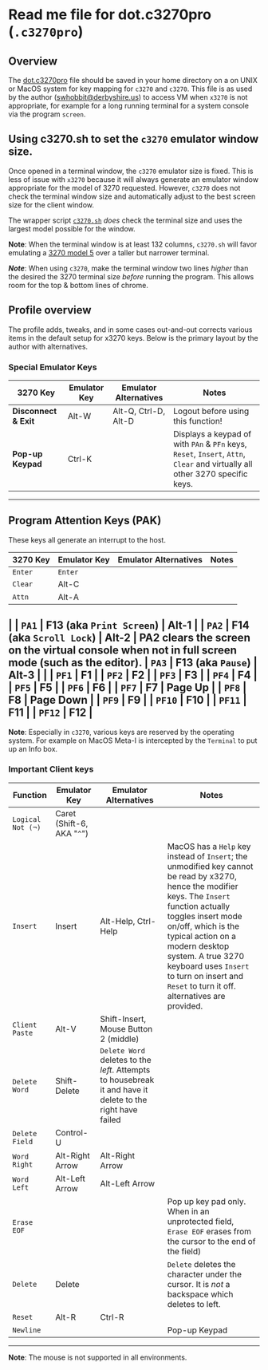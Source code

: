 # Read me file for dot.c3270pro (`.c3270pro`)

## Overview

The [dot.c3270pro](dot.c3270pro) file should be saved in your home directory on a on UNIX or MacOS system for key mapping for `c3270` and `c3270`. This file is as used by the author (swhobbit@derbyshire.us) to access VM when `x3270` is not appropriate, for example for a long running terminal for a system console via the program `screen`.

## Using c3270.sh to set the `c3270` emulator window size.

Once opened in a terminal window, the `c3270` emulator size is fixed. This is less of issue with `x3270` because it will always generate an emulator window appropriate for the model of 3270 requested.  However, `c3270` does not check the terminal window size and automatically adjust to the best screen size for the client window.

The wrapper script [`c3270.sh`](c3270.sh) *does* check the terminal size and uses the largest model possible for the window.

**Note**: When the terminal window is at least 132 columns, `c3270.sh` will favor emulating a [3270 model 5](Readme#Terminal-Sizes) over a taller but narrower terminal.

***Note***: When using `c3270`, make the terminal window two lines _higher_ than the desired the 3270 terminal size _before_ running the program. This allows room for the top & bottom lines of chrome.


## Profile overview

The profile adds, tweaks, and in some cases out-and-out corrects various items in the default setup for x3270 keys.  Below is the primary layout by the author with alternatives.

### Special Emulator Keys
| 3270 Key	| Emulator Key	| Emulator Alternatives	| Notes	|
| ---------	| ------------	| ---------------------	| -----	|
| **Disconnect & Exit**	| Alt-W	| Alt-Q, Ctrl-D, Alt-D	| Logout before using this function!
| **Pop-up Keypad** | Ctrl-K || Displays a keypad of with `PAn` & `PFn` keys, `Reset`, `Insert`, `Attn`, `Clear` and virtually all other 3270 specific keys.
----

## Program Attention Keys (PAK)

These keys all generate an interrupt to the host.

| 3270 Key	| Emulator Key	| Emulator Alternatives	| Notes	|
| -----------	| ------------	| ---------------------	| -----	|
| `Enter`	| `Enter`	|
| `Clear`	| Alt-C	|
| `Attn`	| Alt-A	|
|
| `PA1`	| F13 (aka `Print Screen`)	| Alt-1	|
| `PA2`	| F14 (aka `Scroll Lock`)	| Alt-2	| PA2 clears the screen on the virtual console when not in full screen mode (such as the editor).
| `PA3`	| F13 (aka `Pause`)	| Alt-3	|
|
| `PF1`	| F1	|
| `PF2`	| F2	|
| `PF3`	| F3	|
| `PF4`	| F4	|
| `PF5`	| F5	|
| `PF6`	| F6	|
| `PF7`	| F7	| Page Up	|
| `PF8`	| F8	| Page Down	|
| `PF9`	| F9	|
| `PF10`	| F10	|
| `PF11`	| F11	|
| `PF12`	| F12	|
---

**Note**: Especially in `c3270`, various keys are reserved by the operating system.  For example on MacOS Meta-I is intercepted by the `Terminal` to put up an Info box.

### Important Client keys

| Function	| Emulator Key	| Emulator Alternatives	| Notes	|
| -----------	| ------------	| ---------------------	| -----	|
| `Logical Not (¬)`	| Caret (Shift-6, AKA "`^`")	|
| `Insert`	| Insert	| Alt-Help, Ctrl-Help	| MacOS has a `Help` key instead of `Insert`; the unmodified key cannot be read by x3270, hence the modifier keys. The `Insert` function actually toggles insert mode on/off, which is the typical action on a modern desktop system. A true 3270 keyboard uses `Insert` to turn on insert and `Reset` to turn it off. alternatives are provided.	|
| `Client Paste`| Alt-V	| Shift-Insert, Mouse Button 2 (middle)	|
| `Delete Word`	| Shift-Delete	| `Delete Word` deletes to the *left*.  Attempts to housebreak it and have it delete to the right have failed	|
| `Delete Field`	| Control-U	|
| `Word Right`	| Alt-Right Arrow	| Alt-Right Arrow	|
| `Word Left`	| Alt-Left Arrow	| Alt-Left Arrow	|
| `Erase EOF`	|	|	| Pop up key pad only. When in an unprotected field, `Erase EOF` erases from the cursor to the end of the field)	|
| `Delete`	| Delete	|	| `Delete` deletes the character under the cursor.  It is *not* a backspace which deletes to left.|
| `Reset`	| Alt-R	| Ctrl-R	|
| `Newline`	| 	| | Pop-up Keypad
----

**Note**: The mouse is not supported in all environments.
